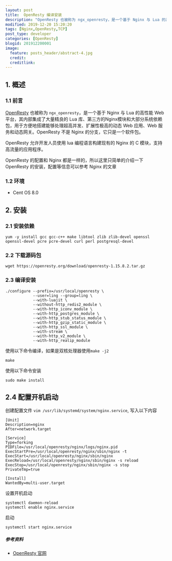 ```yaml
---
layout: post
title:  OpenResty 编译安装
description: "OpenResty 也被称为 ngx_openresty，是一个基于 Nginx 与 Lua 的高性能 Web 平台，其内部集成了大量精良的 Lua 库、第三方的Nginx模块和大部分系统依赖包，用于方便地搭建能够处理超高并发、扩展性极高的动态 Web 应用、Web 服务和动态网关。OpenResty 不是 Nginx 的分支，它只是一个软件包。"
modified: 2019-12-20 15:20:20
tags: [Nginx,OpenResty,TCP]
post_type: developer
categories: [OpenResty]
blogid: 201912200001
image:
  feature: posts_header/abstract-4.jpg
  credit:
  creditlink:
---
```



## 1. 概述

### 1.1 前言

[OpenResty][1] 也被称为 `ngx_openresty`，是一个基于 Nginx 与 Lua 的高性能 Web 平台，其内部集成了大量精良的 Lua 库、第三方的Nginx模块和大部分系统依赖包，用于方便地搭建能够处理超高并发、扩展性极高的动态 Web 应用、Web 服务和动态网关。OpenResty 不是 Nginx 的分支，它只是一个软件包。

OpenResty 允许开发人员使用 lua 编程语言构建现有的 Nginx 的 C 模块，支持高流量的应用程序。

OpenResty 的配置和 Nginx 都是一样的，所以这里只简单的介绍一下 OpenResty 的安装，配置等信息可以参考 Nginx 的文章

### 1.2 环境

- Cent OS 8.0

## 2. 安装

### 2.1 安装依赖

```
yum -y install gcc gcc-c++ make libtool zlib zlib-devel openssl openssl-devel pcre pcre-devel curl perl postgresql-devel
```

### 2.2 下载源码包

```
wget https://openresty.org/download/openresty-1.15.8.2.tar.gz
```

### 2.3 编译安装

```
./configure --prefix=/usr/local/openresty \
            --user=ling --group=ling \
            --with-luajit \
            --without-http_redis2_module \
            --with-http_iconv_module \
            --with-http_postgres_module \
            --with-http_stub_status_module \
            --with-http_gzip_static_module \
            --with-http_ssl_module \
            --with-stream \
            --with-http_v2_module \
            --with-http_realip_module
```

使用以下命令编译，如果是双核处理器使用`make -j2`

```
make
```

使用以下命令安装

```
sudo make install
```

## 2.4 配置开机启动
 
创建配置文件 `vim /usr/lib/systemd/system/nginx.service`, 写入以下内容

```
[Unit]
Description=nginx
After=network.target

[Service]
Type=forking
PIDFile=/usr/local/openresty/nginx/logs/nginx.pid
ExecStartPre=/usr/local/openresty/nginx/sbin/nginx -t
ExecStart=/usr/local/openresty/nginx/sbin/nginx
ExecReload=/usr/local/openresty/nginx/sbin/nginx -s reload
ExecStop=/usr/local/openresty/nginx/sbin/nginx -s stop
PrivateTmp=true

[Install]
WantedBy=multi-user.target
```

设置开机启动

```
systemctl daemon-reload
systemctl enable nginx.service
```

启动

```
systemctl start nginx.service
```

##### 参考资料

- [OpenResty 官网][1]
 
[1]:https://openresty.org/cn/